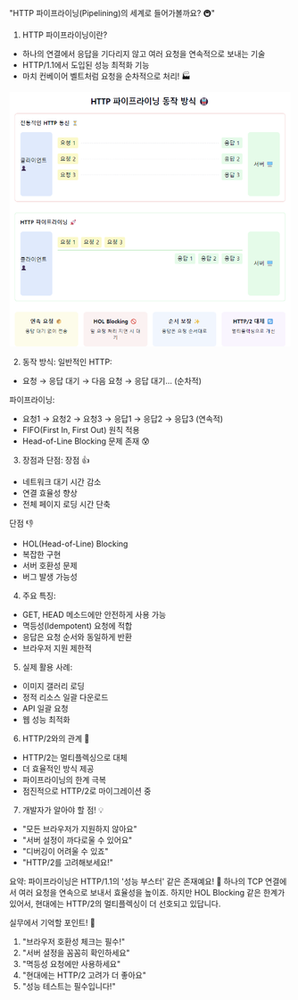 "HTTP 파이프라이닝(Pipelining)의 세계로 들어가볼까요? 🚇"

1. HTTP 파이프라이닝이란?
- 하나의 연결에서 응답을 기다리지 않고 여러 요청을 연속적으로 보내는 기술
- HTTP/1.1에서 도입된 성능 최적화 기능
- 마치 컨베이어 벨트처럼 요청을 순차적으로 처리! 🏭


![img.png](파이프라이닝.png)


2. 동작 방식:
   일반적인 HTTP:
- 요청 → 응답 대기 → 다음 요청 → 응답 대기... (순차적)

파이프라이닝:
- 요청1 → 요청2 → 요청3 → 응답1 → 응답2 → 응답3 (연속적)
- FIFO(First In, First Out) 원칙 적용
- Head-of-Line Blocking 문제 존재 😰

3. 장점과 단점:
   장점 👍
- 네트워크 대기 시간 감소
- 연결 효율성 향상
- 전체 페이지 로딩 시간 단축

단점 👎
- HOL(Head-of-Line) Blocking
- 복잡한 구현
- 서버 호환성 문제
- 버그 발생 가능성

4. 주요 특징:
- GET, HEAD 메소드에만 안전하게 사용 가능
- 멱등성(Idempotent) 요청에 적합
- 응답은 요청 순서와 동일하게 반환
- 브라우저 지원 제한적

5. 실제 활용 사례:
- 이미지 갤러리 로딩
- 정적 리소스 일괄 다운로드
- API 일괄 요청
- 웹 성능 최적화

6. HTTP/2와의 관계 🤔
- HTTP/2는 멀티플렉싱으로 대체
- 더 효율적인 방식 제공
- 파이프라이닝의 한계 극복
- 점진적으로 HTTP/2로 마이그레이션 중

7. 개발자가 알아야 할 점! 💡
- "모든 브라우저가 지원하지 않아요"
- "서버 설정이 까다로울 수 있어요"
- "디버깅이 어려울 수 있죠"
- "HTTP/2를 고려해보세요!"

요약: 파이프라이닝은 HTTP/1.1의 '성능 부스터' 같은 존재예요! 🚀
하나의 TCP 연결에서 여러 요청을 연속으로 보내서 효율성을 높이죠.
하지만 HOL Blocking 같은 한계가 있어서, 현대에는 HTTP/2의
멀티플렉싱이 더 선호되고 있답니다.

실무에서 기억할 포인트! 🎯
1. "브라우저 호환성 체크는 필수!"
2. "서버 설정을 꼼꼼히 확인하세요"
3. "멱등성 요청에만 사용하세요"
4. "현대에는 HTTP/2 고려가 더 좋아요"
5. "성능 테스트는 필수입니다!"

